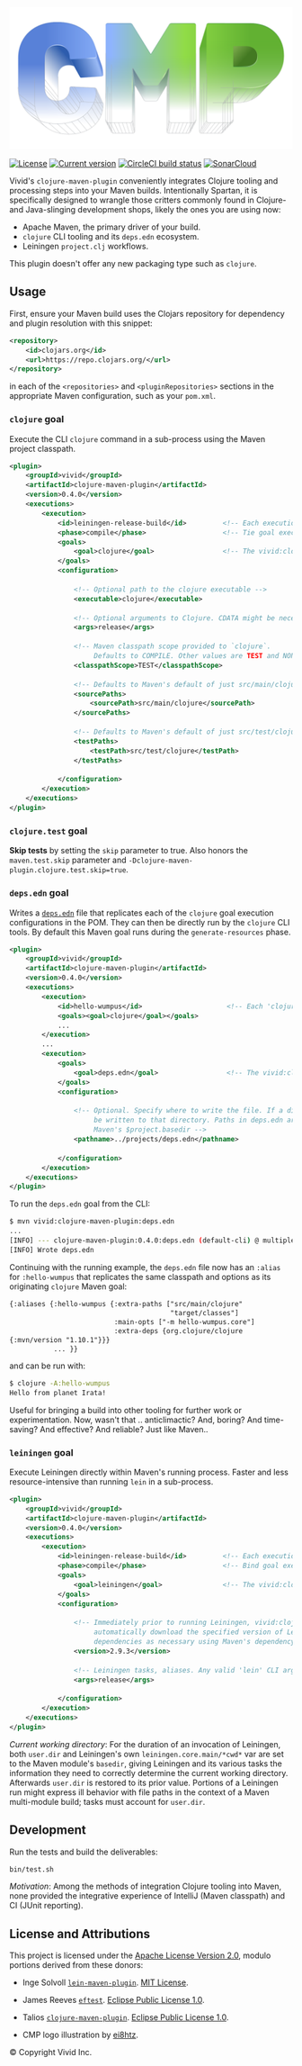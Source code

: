 ![Vivid Clojure Maven Plugin][1]

[![License](https://img.shields.io/badge/license-Apache%202-blue.svg?style=flat-square)](LICENSE.txt)
[![Current version](https://img.shields.io/clojars/v/vivid/clojure-maven-plugin.svg?color=blue&style=flat-square)](https://clojars.org/vivid/clojure-maven-plugin)
[![CircleCI build status](https://circleci.com/gh/vivid-inc/clojure-maven-plugin/tree/release-0.4.0.svg)](https://circleci.com/gh/vivid-inc/clojure-maven-plugin)
[![SonarCloud](https://sonarcloud.io/api/project_badges/measure?project=clojure-maven-plugin&metric=alert_status)](https://sonarcloud.io/dashboard?id=clojure-maven-plugin)


Vivid's `clojure-maven-plugin` conveniently integrates Clojure tooling and processing steps into your Maven builds.
Intentionally Spartan, it is specifically designed to wrangle those critters commonly found in Clojure- and Java-slinging development shops, likely the ones you are using now:

- Apache Maven, the primary driver of your build.
- `clojure` CLI tooling and its `deps.edn` ecosystem.
- Leiningen `project.clj` workflows.

This plugin doesn't offer any new packaging type such as `clojure`.



## Usage

First, ensure your Maven build uses the Clojars repository for dependency and plugin resolution with this snippet:
```xml
<repository>
    <id>clojars.org</id>
    <url>https://repo.clojars.org/</url>
</repository>
```
in each of the `<repositories>` and `<pluginRepositories>` sections in the appropriate Maven
configuration, such as your `pom.xml`.

### `clojure` goal

Execute the CLI `clojure` command in a sub-process using the Maven project classpath.

```xml
<plugin>
    <groupId>vivid</groupId>
    <artifactId>clojure-maven-plugin</artifactId>
    <version>0.4.0</version>
    <executions>
        <execution>
            <id>leiningen-release-build</id>         <!-- Each execution requires a unique ID -->
            <phase>compile</phase>                   <!-- Tie goal execution to the desired Maven phase -->
            <goals>
                <goal>clojure</goal>                 <!-- The vivid:clojure-maven-plugin Clojure goal -->
            </goals>
            <configuration>

                <!-- Optional path to the clojure executable -->
                <executable>clojure</executable>

                <!-- Optional arguments to Clojure. CDATA might be necessary to handle dashes. -->
                <args>release</args>

                <!-- Maven classpath scope provided to `clojure`.
                     Defaults to COMPILE. Other values are TEST and NONE. -->
                <classpathScope>TEST</classpathScope>

                <!-- Defaults to Maven's default of just src/main/clojure -->
                <sourcePaths>
                    <sourcePath>src/main/clojure</sourcePath>
                </sourcePaths>

                <!-- Defaults to Maven's default of just src/test/clojure -->
                <testPaths>
                    <testPath>src/test/clojure</testPath>
                </testPaths>

            </configuration>
        </execution>
    </executions>
</plugin>
```



### `clojure.test` goal

__Skip tests__ by setting the `skip` parameter to true.
Also honors the `maven.test.skip` parameter and `-Dclojure-maven-plugin.clojure.test.skip=true`.




### `deps.edn` goal

Writes a [`deps.edn`](https://clojure.org/reference/deps_and_cli) file that replicates each of the `clojure` goal execution configurations in the POM.
They can then be directly run by the `clojure` CLI tools.
By default this Maven goal runs during the `generate-resources` phase.
```xml
<plugin>
    <groupId>vivid</groupId>
    <artifactId>clojure-maven-plugin</artifactId>
    <version>0.4.0</version>
    <executions>
        <execution>
            <id>hello-wumpus</id>                     <!-- Each 'clojure' goal execution ID servers as the deps.edn alias -->
            <goals><goal>clojure</goal></goals>
            ...
        </execution>
        ...
        <execution>
            <goals>
                <goal>deps.edn</goal>                 <!-- The vivid:clojure-maven-plugin deps.edn goal -->
            </goals>
            <configuration>

                <!-- Optional. Specify where to write the file. If a directory, deps.edn will
                     be written to that directory. Paths in deps.edn are written relative to
                     Maven's $project.basedir -->
                <pathname>../projects/deps.edn</pathname>

            </configuration>
        </execution>
    </executions>
</plugin>
```
To run the `deps.edn` goal from the CLI:
```bash
$ mvn vivid:clojure-maven-plugin:deps.edn
...
[INFO] --- clojure-maven-plugin:0.4.0:deps.edn (default-cli) @ multiple-use-project ---
[INFO] Wrote deps.edn
```
Continuing with the running example, the `deps.edn` file now has an `:alias` for `:hello-wumpus` that replicates the same classpath and options as its originating `clojure` Maven goal:
```edn
{:aliases {:hello-wumpus {:extra-paths ["src/main/clojure"
                                        "target/classes"]
                          :main-opts ["-m hello-wumpus.core"]
                          :extra-deps {org.clojure/clojure {:mvn/version "1.10.1"}}}
           ... }}
```
and can be run with:
```bash
$ clojure -A:hello-wumpus
Hello from planet Irata!
```
Useful for bringing a build into other tooling for further work or experimentation.
Now, wasn't that .. anticlimactic? And, boring? And time-saving? And effective? And reliable? Just like Maven..



### `leiningen` goal

Execute Leiningen directly within Maven's running process.
Faster and less resource-intensive than running `lein` in a sub-process.

```xml
<plugin>
    <groupId>vivid</groupId>
    <artifactId>clojure-maven-plugin</artifactId>
    <version>0.4.0</version>
    <executions>
        <execution>
            <id>leiningen-release-build</id>         <!-- Each execution requires a unique ID -->
            <phase>compile</phase>                   <!-- Bind goal execution to the desired Maven phase -->
            <goals>
                <goal>leiningen</goal>               <!-- The vivid:clojure-maven-plugin Leiningen goal -->
            </goals>
            <configuration>

                <!-- Immediately prior to running Leiningen, vivid:clojure-maven-plugin will
                     automatically download the specified version of Leiningen and its
                     dependencies as necessary using Maven's dependency resolution system. -->
                <version>2.9.3</version>

                <!-- Leiningen tasks, aliases. Any valid 'lein' CLI arguments can be used here. -->
                <args>release</args>

            </configuration>
        </execution>
    </executions>
</plugin>
```

_Current working directory_:
For the duration of an invocation of Leiningen, both `user.dir` and Leiningen's own `leiningen.core.main/*cwd*` var are
set to the Maven module's `basedir`, giving Leiningen and its various tasks the information they need to correctly
determine the current working directory.
Afterwards `user.dir` is restored to its prior value.
Portions of a Leiningen run might express ill behavior with file paths in the context of a Maven multi-module build;
tasks must account for `user.dir`.


## Development

Run the tests and build the deliverables:

```bash
bin/test.sh
```

*Motivation*: Among the methods of integration Clojure tooling into Maven, none provided the integrative experience of IntelliJ (Maven classpath) and CI (JUnit reporting).


## License and Attributions

This project is licensed under the [Apache License Version 2.0](LICENSE.txt), modulo portions derived from these donors:

- Inge Solvoll [`lein-maven-plugin`](https://github.com/ingesolvoll/lein-maven-plugin).
  [MIT License](https://raw.githubusercontent.com/ingesolvoll/lein-maven-plugin/d86e5ded9c75018b26c99ff041f3dad7079d3d1a/LICENSE).
- James Reeves [`eftest`](https://github.com/weavejester/eftest).
  [Eclipse Public License 1.0](https://raw.githubusercontent.com/weavejester/eftest/43a41b28e5981382a93503be27bce463e1b6ad4f/README.md).
- Talios [`clojure-maven-plugin`](https://github.com/talios/clojure-maven-plugin).
  [Eclipse Public License 1.0](https://raw.githubusercontent.com/talios/clojure-maven-plugin/8ce0d7dab93a418cfba0bcf68943c31291bcdc23/epl-v10.html).

- CMP logo illustration by [ei8htz](https://ei8htz.tumblr.com/).

© Copyright Vivid Inc.

[1]:https://github.com/vivid-inc/clojure-maven-plugin/blob/release-0.4.0/assets/artwork/vivid-clojure-maven-plugin-logo.svg?raw=true
